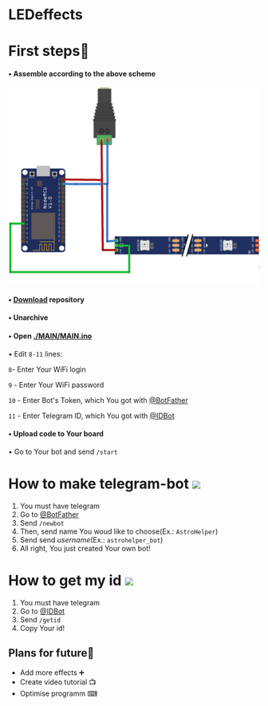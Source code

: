 # LEDeffects
# First steps🐾
<h4>• Assemble according to the above scheme</h4>
<img align="center"  width="800px" src="Design/sheme.png" />

<h4>•  <a href="https://github.com/astrosander/LEDeffects/archive/refs/heads/main.zip">Download</a> repository</h4>

<h4>•  Unarchive</h4>

<h4>•  Open <a href="https://github.com/astrosander/LEDeffects/blob/main/MAIN/MAIN.ino">./MAIN/MAIN.ino</a></h4>

• Edit ```8-11``` lines:

```8```- Enter Your WiFi login

```9``` - Enter Your WiFi password

```10``` - Enter Bot's Token, which You got with 
<a href="https://github.com/astrosander/LEDeffects/edit/main/README.md#how-to-make-telegram-bot">@BotFather</a>

```11``` - Enter Telegram ID, which You got with <a href="https://github.com/astrosander/LEDeffects/edit/main/README.md#how-to-get-my-id">@IDBot</a>

  
<h4>• Upload code to Your board</h4>

• Go to Your bot and send 
```/start```


# How to make telegram-bot <img align="center"  width="40px" src="Design/bot_father.png" /> 

1. You must have telegram
2. Go to <a href="https://t.me/BotFather">@BotFather</a>
3. Send ```/newbot```
4. Then, send name You woud like to choose(Ex.: ```AstroHelper```)
5. Send send *username*(Ex.: ```astrohelper_bot```)
6. All right, You just created Your own bot!

# How to get my id <img align="center"  width="35px" src="Design/myid.jpg" /> 

1. You must have telegram
2. Go to <a href="https://t.me/myidbot">@IDBot</a>
3. Send ```/getid```
4. Copy Your id!

##  Plans for future📜
<ul>
  <li>Add more effects ➕
  <li>Create video tutorial 📺
  <li>Optimise programm ⌨</li>
</ul>
